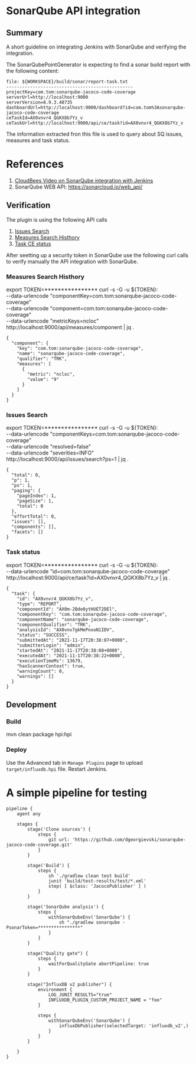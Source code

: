 # SonarQube API integration

## Summary
A short guideline on integrating Jenkins with SonarQube and verifying the integration.

The SonarQubePointGenerator is expecting to find a sonar build report with the following content:
```
file: ${WORKSPACE}/build/sonar/report-task.txt	
------------------------------------------------
projectKey=com.tom:sonarqube-jacoco-code-coverage
serverUrl=http://localhost:9000
serverVersion=8.9.3.48735
dashboardUrl=http://localhost:9000/dashboard?id=com.tom%3Asonarqube-jacoco-code-coverage
ceTaskId=AX0vnvr4_QGKX8b7Yz_v
ceTaskUrl=http://localhost:9000/api/ce/task?id=AX0vnvr4_QGKX8b7Yz_v
```

The information extracted fron this file is used to query about SQ issues, measures and task status.

# References
1. [CloudBees Video on SonarQube integration with Jenkins](https://www.youtube.com/watch?v=KsTMy0920go)
2. SonarQube WEB API: https://sonarcloud.io/web_api/

## Verification 
The plugin is using the following API calls 
1. [Issues Search](https://sonarcloud.io/web_api/api/issues/search)
2. [Measures Search Histhory](https://sonarcloud.io/web_api/api/measures/search_history)
3. [Task CE status](https://sonarcloud.io/web_api/api/ce/task)

After seetting up a security token in SonarQube use the following curl calls to verify manually the API integration
with SonarQube.

### Measures Search Histhory
export TOKEN=****************
curl -s -G -u ${TOKEN}: \
--data-urlencode "componentKey=com.tom:sonarqube-jacoco-code-coverage" \
--data-urlencode "component=com.tom:sonarqube-jacoco-code-coverage" \
--data-urlencode "metricKeys=ncloc" \
http://localhost:9000/api/measures/component | jq .
```
{
  "component": {
    "key": "com.tom:sonarqube-jacoco-code-coverage",
    "name": "sonarqube-jacoco-code-coverage",
    "qualifier": "TRK",
    "measures": [
      {
        "metric": "ncloc",
        "value": "9"
      }
    ]
  }
}
```


### Issues Search
export TOKEN=****************
curl -s -G -u ${TOKEN}: \
--data-urlencode "componentKeys=com.tom:sonarqube-jacoco-code-coverage" \
--data-urlencode "resolved=false" \
--data-urlencode "severities=INFO" \
http://localhost:9000/api/issues/search?ps=1 | jq .

```
{
  "total": 0,
  "p": 1,
  "ps": 1,
  "paging": {
    "pageIndex": 1,
    "pageSize": 1,
    "total": 0
  },
  "effortTotal": 0,
  "issues": [],
  "components": [],
  "facets": []
}
```
 
 
### Task status
export TOKEN=****************
curl -s -G -u ${TOKEN}: \
--data-urlencode "id=com.tom:sonarqube-jacoco-code-coverage" \
http://localhost:9000/api/ce/task?id=AX0vnvr4_QGKX8b7Yz_v | jq .
```
{
  "task": {
    "id": "AX0vnvr4_QGKX8b7Yz_v",
    "type": "REPORT",
    "componentId": "AX0m-2Bde0ytHUET2DEl",
    "componentKey": "com.tom:sonarqube-jacoco-code-coverage",
    "componentName": "sonarqube-jacoco-code-coverage",
    "componentQualifier": "TRK",
    "analysisId": "AX0vnv7gkMePnxoN1IDV",
    "status": "SUCCESS",
    "submittedAt": "2021-11-17T20:38:07+0000",
    "submitterLogin": "admin",
    "startedAt": "2021-11-17T20:38:08+0000",
    "executedAt": "2021-11-17T20:38:22+0000",
    "executionTimeMs": 13679,
    "hasScannerContext": true,
    "warningCount": 0,
    "warnings": []
  }
}
```

## Development
### Build
mvn clean package hpi:hpi

### Deploy
Use the Advanced tab in `Manage Plugins` page to upload `target/influxdb.hpi` file. Restart Jenkins.

# A simple pipeline for testing
```
pipeline {
    agent any    

    stages {
        stage('Clone sources') {
            steps {
                git url: 'https://github.com/dgeorgievski/sonarqube-jacoco-code-coverage.git'
            }
        }        
        
        stage('Build') {
            steps {
                sh './gradlew clean test build'
                junit 'build/test-results/test/*.xml'
                step( [ $class: 'JacocoPublisher' ] )
            }
        }
        
        stage('SonarQube analysis') {
            steps {
                withSonarQubeEnv('SonarQube') {
                    sh "./gradlew sonarqube -PsonarToken=****************"
                }
            }
        }
        
        stage("Quality gate") {
            steps {
                waitForQualityGate abortPipeline: true
            }
        }
        
        stage("InfluxDB v2 publisher") {
            environment {
                LOG_JUNIT_RESULTS="true"
                INFLUXDB_PLUGIN_CUSTOM_PROJECT_NAME = "foo"
            }
            
            steps {
                withSonarQubeEnv('SonarQube') {
                    influxDbPublisher(selectedTarget: 'influxdb_v2',)
                }
            }
        }
        
    }
}
```